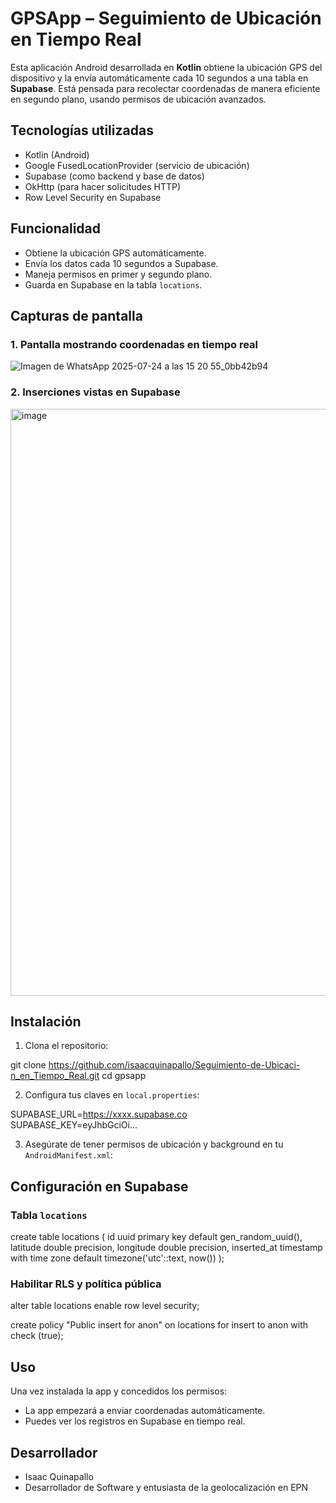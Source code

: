 # GPSApp – Seguimiento de Ubicación en Tiempo Real

Esta aplicación Android desarrollada en **Kotlin** obtiene la ubicación GPS del dispositivo y la envía automáticamente cada 10 segundos a una tabla en **Supabase**. Está pensada para recolectar coordenadas de manera eficiente en segundo plano, usando permisos de ubicación avanzados.

## Tecnologías utilizadas

- Kotlin (Android)
- Google FusedLocationProvider (servicio de ubicación)
- Supabase (como backend y base de datos)
- OkHttp (para hacer solicitudes HTTP)
- Row Level Security en Supabase

##  Funcionalidad

-  Obtiene la ubicación GPS automáticamente.
-  Envía los datos cada 10 segundos a Supabase.
-  Maneja permisos en primer y segundo plano.
-  Guarda en Supabase en la tabla `locations`.

## Capturas de pantalla

### 1. Pantalla mostrando coordenadas en tiempo real  

![Imagen de WhatsApp 2025-07-24 a las 15 20 55_0bb42b94](https://github.com/user-attachments/assets/33ae0e2e-ba0b-4735-9dfe-423ec37093e7)


### 2. Inserciones vistas en Supabase  

<img width="1919" height="939" alt="image" src="https://github.com/user-attachments/assets/f3c70e49-dadd-4638-b75a-2b1bf37c0a39" />


## Instalación

1. Clona el repositorio:

git clone https://github.com/isaacquinapallo/Seguimiento-de-Ubicaci-n_en_Tiempo_Real.git
cd gpsapp

2. Configura tus claves en `local.properties`:

SUPABASE_URL=https://xxxx.supabase.co  
SUPABASE_KEY=eyJhbGciOi...

3. Asegúrate de tener permisos de ubicación y background en tu `AndroidManifest.xml`:

<uses-permission android:name="android.permission.ACCESS_FINE_LOCATION" />
<uses-permission android:name="android.permission.ACCESS_BACKGROUND_LOCATION" />

## Configuración en Supabase

### Tabla `locations`

create table locations (
  id uuid primary key default gen_random_uuid(),
  latitude double precision,
  longitude double precision,
  inserted_at timestamp with time zone default timezone('utc'::text, now())
);

### Habilitar RLS y política pública

alter table locations enable row level security;

create policy "Public insert for anon"
on locations
for insert
to anon
with check (true);

## Uso

Una vez instalada la app y concedidos los permisos:

- La app empezará a enviar coordenadas automáticamente.
- Puedes ver los registros en Supabase en tiempo real.

## Desarrollador

- Isaac Quinapallo
- Desarrollador de Software y entusiasta de la geolocalización en EPN
